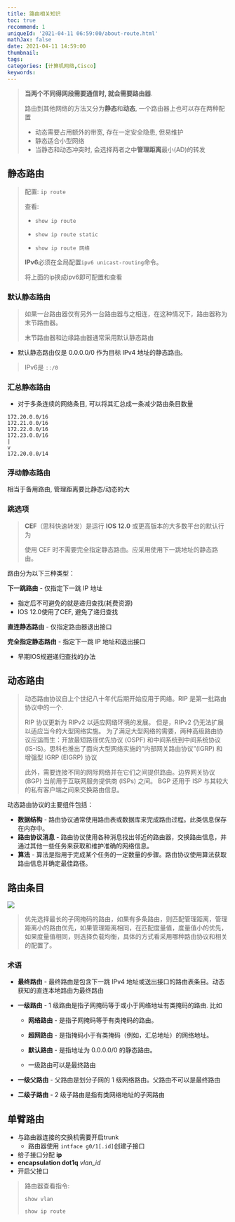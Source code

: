 ```yaml
---
title: 路由相关知识
toc: true
recommend: 1
uniqueId: '2021-04-11 06:59:00/about-route.html'
mathJax: false
date: 2021-04-11 14:59:00
thumbnail:
tags:
categories: [计算机网络,Cisco]
keywords:
---
```

> **当两个不同得网段需要通信时, 就会需要路由器**.
>
> 路由到其他网络的方法又分为**静态**和**动态**, 一个路由器上也可以存在两种配置
>
> - 动态需要占用额外的带宽, 存在一定安全隐患, 但易维护
> - 静态适合小型网络
> - 当静态和动态冲突时, 会选择两者之中**管理距离**最小(AD)的转发

<!-- more -->

## 静态路由

> 配置: `ip route`
>
> 查看: 
>
> - `show ip route`
>
> - `show ip route static`
>
> - `show ip route 网络`
>
> **IPv6**必须在全局配置`ipv6 unicast-routing`命令。
>
> 将上面的ip换成ipv6即可配置和查看

### 默认静态路由

> 如果一台路由器仅有另外一台路由器与之相连，在这种情况下，路由器称为末节路由器。
>
> 末节路由器和边缘路由器通常采用默认静态路由

- 默认静态路由仅是 0.0.0.0/0 作为目标 IPv4 地址的静态路由。

> IPv6是 `::/0`

### 汇总静态路由

- 对于多条连续的网络条目, 可以将其汇总成一条减少路由条目数量

```shell
172.20.0.0/16
172.21.0.0/16
172.22.0.0/16
172.23.0.0/16
|
v
172.20.0.0/14
```

### 浮动静态路由

相当于备用路由, 管理距离要比静态/动态的大

### 跳选项

> **CEF**（思科快速转发）是运行 **IOS 12.0** 或更高版本的大多数平台的默认行为
>
> 使用 CEF 时不需要完全指定静态路由。应采用使用下一跳地址的静态路由。

路由分为以下三种类型：

**下一跳路由** - 仅指定下一跳 IP 地址

- 指定后不可避免的就是递归查找(耗费资源)
- IOS 12.0使用了CEF, 避免了递归查找

**直连静态路由** - 仅指定路由器退出接口

**完全指定静态路由** - 指定下一跳 IP 地址和退出接口

- 早期IOS规避递归查找的办法


## 动态路由

> 动态路由协议自上个世纪八十年代后期开始应用于网络。RIP 是第一批路由协议中的一个.
>
> RIP 协议更新为 RIPv2 以适应网络环境的发展。 但是，RIPv2 仍无法扩展以适应当今的大型网络实施。 为了满足大型网络的需要，两种高级路由协议应运而生：开放最短路径优先协议 (OSPF) 和中间系统到中间系统协议 (IS-IS)。思科也推出了面向大型网络实施的“内部网关路由协议”(IGRP) 和增强型 IGRP (EIGRP) 协议
>
> 此外，需要连接不同的网际网络并在它们之间提供路由。边界网关协议 (BGP) 当前用于互联网服务提供商 (ISPs) 之间。 BGP 还用于 ISP 与其较大的私有客户端之间来交换路由信息。

动态路由协议的主要组件包括：

- **数据结构** - 路由协议通常使用路由表或数据库来完成路由过程。此类信息保存在内存中。
- **路由协议消息** - 路由协议使用各种消息找出邻近的路由器，交换路由信息，并通过其他一些任务来获取和维护准确的网络信息。
- **算法** - 算法是指用于完成某个任务的一定数量的步骤。路由协议使用算法获取路由信息并确定最佳路径。

## 路由条目

![](https://cdn.jsdelivr.net/gh/yangchaohe/yangchaohe.github.io@static/img/article/2021/route-item.png)

> 优先选择最长的子网掩码的路由，如果有多条路由，则匹配管理距离，管理距离小的路由优先，如果管理距离相同，在匹配度量值，度量值小的优先，如果度量值相同，则选择负载均衡，具体的方式看采用哪种路由协议和相关的配置了。

### 术语

- **最终路由** - 最终路由是包含下一跳 IPv4 地址或送出接口的路由表条目。动态获知的直连本地路由为最终路由

- **一级路由** - 1 级路由是指子网掩码等于或小于网络地址有类掩码的路由. 比如

  - **网络路由** - 是指子网掩码等于有类掩码的路由。

  - **超网路由** - 是指掩码小于有类掩码（例如，汇总地址）的网络地址。

  - **默认路由** - 是指地址为 0.0.0.0/0 的静态路由。
  - 一级路由可以是最终路由

- **一级父路由** - 父路由是划分子网的 1 级网络路由。父路由不可以是最终路由
- **二级子路由** - 2 级子路由是指有类网络地址的子网路由

## 单臂路由

- 与路由器连接的交换机需要开启trunk
  - 路由器使用 `intface g0/1[.id]`创建子接口
- 给子接口分配 **ip**
- **encapsulation dot1q** *vlan_id* 
- 开启父接口

> 路由器查看指令:
>
> `show vlan`
>
> `show ip route`

